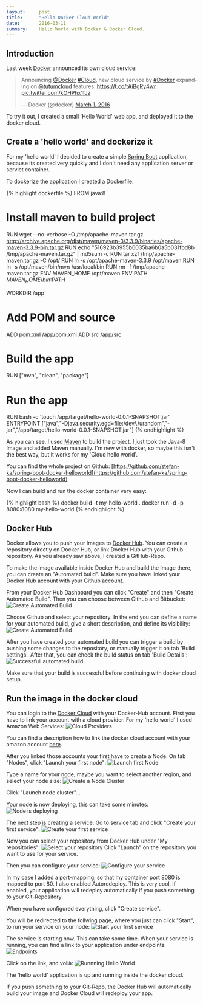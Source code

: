 ```yaml
---
layout:     post
title:      "Hello Docker Cloud World"
date:       2016-03-11
summary:    Hello World with Docker & Docker Cloud.
---
```


## Introduction
Last week [Docker](http://www.docker.com) announced its own cloud service:

<blockquote class="twitter-tweet" data-lang="en"><p lang="en" dir="ltr">Announcing <a href="https://twitter.com/docker">@Docker</a> <a href="https://twitter.com/hashtag/Cloud?src=hash">#Cloud</a>, new cloud service by <a href="https://twitter.com/hashtag/Docker?src=hash">#Docker</a> expanding on <a href="https://twitter.com/tutumcloud">@tutumcloud</a> features: <a href="https://t.co/tAiBgRy4wr">https://t.co/tAiBgRy4wr</a> <a href="https://t.co/kOHPhx1fJz">pic.twitter.com/kOHPhx1fJz</a></p>&mdash; Docker (@docker) <a href="https://twitter.com/docker/status/704675557271859200">March 1, 2016</a></blockquote>
<script async src="//platform.twitter.com/widgets.js" charset="utf-8"></script>

To try it out, I created a small 'Hello World' web app, and deployed it to the docker cloud.

## Create a 'hello world' and dockerize it
For my 'hello world' I decided to create a simple [Spring Boot](http://projects.spring.io/spring-boot/) application, because its created very quickly and I don't need any application server or servlet container.

To dockerize the application I created a Dockerfile:

{% highlight dockerfile %}
FROM java:8

# Install maven to build project
RUN wget --no-verbose -O /tmp/apache-maven.tar.gz http://archive.apache.org/dist/maven/maven-3/3.3.9/binaries/apache-maven-3.3.9-bin.tar.gz
RUN echo "516923b3955b6035ba6b0a5b031fbd8b /tmp/apache-maven.tar.gz" | md5sum -c
RUN tar xzf /tmp/apache-maven.tar.gz -C /opt/
RUN ln -s /opt/apache-maven-3.3.9 /opt/maven
RUN ln -s /opt/maven/bin/mvn /usr/local/bin
RUN rm -f /tmp/apache-maven.tar.gz
ENV MAVEN_HOME /opt/maven
ENV PATH $MAVEN_HOME/bin:$PATH

WORKDIR /app

# Add POM and source
ADD pom.xml /app/pom.xml
ADD src /app/src

# Build the app
RUN ["mvn", "clean", "package"]

# Run the app
RUN bash -c 'touch /app/target/hello-world-0.0.1-SNAPSHOT.jar'
ENTRYPOINT ["java","-Djava.security.egd=file:/dev/./urandom","-jar","/app/target/hello-world-0.0.1-SNAPSHOT.jar"]
{% endhighlight %}

As you can see, I used [Maven](https://maven.apache.org/) to build the project. I just took the Java-8 Image and added Maven manually. I'm new with docker, so maybe this isn't the best way, but it works for my 'Cloud hello world'.

You can find the whole project on Github: [https://github.com/stefan-ka/spring-boot-docker-helloworld](https://github.com/stefan-ka/spring-boot-docker-helloworld)

Now I can build and run the docker container very easy:

{% highlight bash %}
docker build -t my-hello-world .
docker run -d -p 8080:8080 my-hello-world
{% endhighlight %}

## Docker Hub
Docker allows you to push your Images to [Docker Hub](https://hub.docker.com). You can create a repository directly on Docker Hub, or link Docker Hub with your Github repository. As you already saw above, I created a GitHub-Repo.

To make the image available inside Docker Hub and build the Image there, you can create an "Automated build". Make sure you have linked your Docker Hub account with your Github account.

From your Docker Hub Dashboard you can click "Create" and then "Create Automated Build". Then you can choose between Github and Bitbucket:
![Create Automated Build](/media/032016-DockerCloud-CreateAutomatedBuild.png)

Choose Github and select your repository. In the end you can define a name for your automated build, give a short description, and define its visibility:
![Create Automated Build](/media/032016-032016-DockerCloud-CreateAutomatedBuild-Finish.png)

After you have created your automated build you can trigger a build by pushing some changes to the repository, or manually trigger it on tab 'Build settings'. After that, you can check the build status on tab 'Build Details':
![Successfull automated build](/media/032016-DockerCloud-SuccessfulBuild.png)

Make sure that your build is successful before continuing with docker cloud setup.

## Run the image in the docker cloud
You can login to the [Docker Cloud](https://cloud.docker.com) with your Docker-Hub account. 
First you have to link your account with a cloud provider. For my 'hello world' I used Amazon Web Services:
![Cloud Providers](/media/032016-DockerCloud-Provider-AmazonWebServices.png)

You can find a description how to link the docker cloud account with your amazon account [here](https://docs.docker.com/docker-cloud/getting-started/link-aws/).

After you linked those accounts your first have to create a Node. On tab "Nodes", click "Launch your first node":
![Launch first Node](/media/032016-DockerCloud-Launch-first-Node.png)

Type a name for your node, maybe you want to select another region, and select your node size:
![Create a Node Cluster](/media/032016-DockerCloud-Create-Note-Cluster.png)

Click "Launch node cluster"...

Your node is now deploying, this can take some minutes:
![Node is deploying](/media/032016-DockerCloud-Node-Is-Deploying.png)

The next step is creating a service. Go to service tab and click "Create your first service":
![Create your first service](/media/032016-DockerCloud-Create-first-Service.png)

Now you can select your repository from Docker Hub under "My repositories":
![Select your repository](/media/032016-DockerCloud-Select-Repo.png)
Click "Launch" on the repository you want to use for your service.

Then you can configure your service:
![Configure your service](/media/032016-DockerCloud-ConfigureService.png)

In my case I added a port-mapping, so that my container port 8080 is mapped to port 80.
I also enabled Autoredeploy. This is very cool, if enabled, your application will redeploy automatically if you push something to your Git-Repository.

When you have configured everything, click "Create service".

You will be redirected to the follwing page, where you just can click "Start", to run your service on your node:
![Start your first service](/media/032016-DockerCloud-StartService.png)

The service is starting now. This can take some time. When your service is running, you can find a link to your application under endpoints:
![Endpoints](/media/032016-DockerCloud-Endpoints.png)

Click on the link, and voilà:
![Runnning Hello World](/media/032016-DockerCloud-Running-Hello-World.png)

The 'hello world' application is up and running inside the docker cloud.

If you push something to your Git-Repo, the Docker Hub will automatically build your image and Docker Cloud will redeploy your app.

